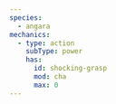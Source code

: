 ```yaml
---
species:
  - angara
mechanics:
  - type: action
    subType: power
    has:
      id: shocking-grasp
      mod: cha
      max: 0
---
```

